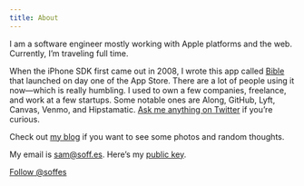 ```yaml
---
title: About
---
```


I am a software engineer mostly working with Apple platforms and the web. Currently, I’m traveling full time.

When the iPhone SDK first came out in 2008, I wrote this app called [Bible](https://youversion.com/mobile) that launched on day one of the App Store. There are a lot of people using it now—which is really humbling. I used to own a few companies, freelance, and work at a few startups. Some notable ones are Along, GitHub, Lyft, Canvas, Venmo, and Hipstamatic. [Ask me anything on Twitter](https://twitter.com/intent/tweet?screen_name=soffes) if you’re curious.

Check out [my blog](https://soffes.blog) if you want to see some photos and random thoughts.

My email is [sam@soff.es](mailto:sam@soff.es). Here’s my [public key](/soffes.asc).

<a href="https://twitter.com/soffes?ref_src=twsrc%5Etfw" class="twitter-follow-button" data-size="large" data-lang="en" data-dnt="true" data-show-count="true"><noscript>Follow @soffes</noscript></a><script async src="https://platform.twitter.com/widgets.js" charset="utf-8"></script>
